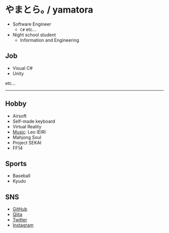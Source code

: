 # やまとら｡ / yamatora

- Software Engineer
  - `C#` etc...
- Night school student
  - Information and Engineering

## Job

- Visual C#
- Unity

etc...

---

## Hobby

- Airsoft
- Self-made keyboard
- Virtual Reality
- [Music](https://www.ymtr.jp/hobby#live): Leo IEIRI
- Mahjong Soul
- Project SEKAI
- FF14

## Sports

- Baseball
- Kyudo

## SNS

- [GitHub](https://github.com/yamatora)
- [Qiita](https://qiita.com/yamatora)
- [Twitter](https://twitter.com/_yamatora)
- [Instagram](https://instagram.com/_yamatora_)
